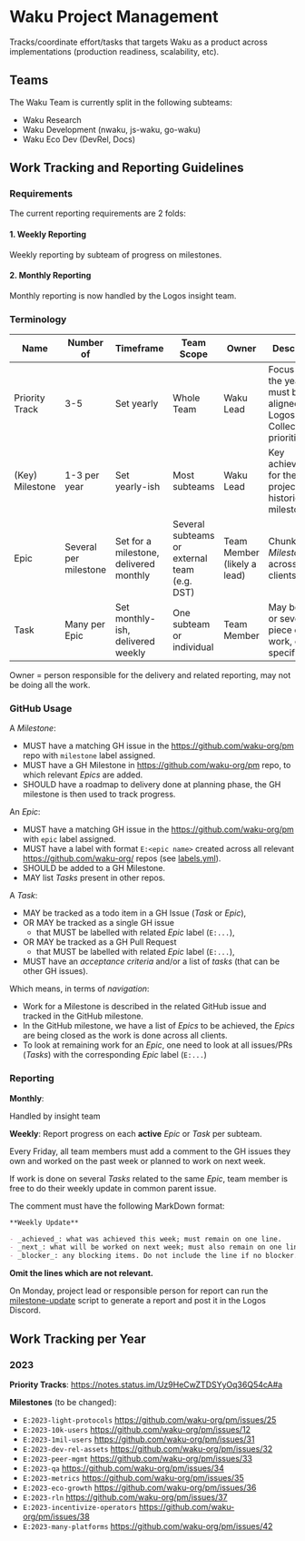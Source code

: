 # Waku Project Management

Tracks/coordinate effort/tasks that targets Waku as a product across implementations (production readiness, scalability, etc).

## Teams

The Waku Team is currently split in the following subteams:

- Waku Research
- Waku Development (nwaku, js-waku, go-waku)
- Waku Eco Dev (DevRel, Docs)

## Work Tracking and Reporting Guidelines

### Requirements

The current reporting requirements are 2 folds:

#### 1. Weekly Reporting

Weekly reporting by subteam of progress on milestones.

#### 2. Monthly Reporting

Monthly reporting is now handled by the Logos insight team.

### Terminology

| Name            | Number of                               | Timeframe                              | Team Scope                                   | Owner                       | Description                                                                 |
|-----------------|-----------------------------------------|----------------------------------------|----------------------------------------------|-----------------------------|-----------------------------------------------------------------------------|
| Priority Track  | 3-5                                     | Set yearly                             | Whole Team                                   | Waku Lead                   | Focus set for the year, must be aligned with Logos Collective's priorities. |
| (Key) Milestone | 1-3 per year                            | Set yearly-ish                         | Most subteams                                | Waku Lead                   | Key achievements for the Waku project, historical milestones.               |
| Epic            | Several per milestone                   | Set for a milestone, delivered monthly | Several subteams or external team (e.g. DST) | Team Member (likely a lead) | Chunk of a _Milestone_ across all clients.                                  |
| Task            | Many per Epic                           | Set monthly-ish, delivered weekly      | One subteam or individual                    | Team Member                 | May be one or several piece of work, client specific.                       |  

Owner = person responsible for the delivery and related reporting, may not be doing all the work.

### GitHub Usage

A _Milestone_:
- MUST have a matching GH issue in the https://github.com/waku-org/pm repo with `milestone` label assigned.
- MUST have a GH Milestone in https://github.com/waku-org/pm repo, to which relevant _Epics_ are added.
- SHOULD have a roadmap to delivery done at planning phase, the GH milestone is then used to track progress.

An _Epic_:
- MUST have a matching GH issue in the https://github.com/waku-org/pm with `epic` label assigned.
- MUST have a label with format `E:<epic name>` created across all relevant https://github.com/waku-org/ repos (see [labels.yml](./.github/labels.yml)).
- SHOULD be added to a GH Milestone.
- MAY list _Tasks_ present in other repos.

A _Task_:
- MAY be tracked as a todo item in a GH Issue (_Task_ or _Epic_),
- OR MAY be tracked as a single GH issue
  - that MUST be labelled with related _Epic_ label (`E:...`),
- OR MAY be tracked as a GH Pull Request
    - that MUST be labelled with related _Epic_ label (`E:...`),
- MUST have an _acceptance criteria_ and/or a list of _tasks_ (that can be other GH issues).

Which means, in terms of _navigation_:

- Work for a Milestone is described in the related GitHub issue and tracked in the GitHub milestone.
- In the GitHub milestone, we have a list of _Epics_ to be achieved, the _Epics_ are being closed as the work is done across all clients.
- To look at remaining work for an _Epic_, one need to look at all issues/PRs (_Tasks_) with the corresponding _Epic_ label (`E:...`)

### Reporting

**Monthly**:

Handled by insight team

**Weekly**: Report progress on each **active** _Epic_ or _Task_ per subteam.

Every Friday, all team members must add a comment to the GH issues they own and worked on the past week or planned to work on next week.

If work is done on several _Tasks_ related to the same _Epic_, team member is free to do their weekly update in common parent issue.

The comment must have the following MarkDown format:

```md
**Weekly Update**

- _achieved_: what was achieved this week; must remain on one line.
- _next_: what will be worked on next week; must also remain on one line.
- _blocker_: any blocking items. Do not include the line if no blocker. 
```

**Omit the lines which are not relevant.**

On Monday, project lead or responsible person for report can run the [milestone-update](https://github.com/fryorcraken/milestone-update) script to generate a report and post it in the Logos Discord.

## Work Tracking per Year

### 2023

**Priority Tracks**: https://notes.status.im/Uz9HeCwZTDSYyOq36Q54cA#a

**Milestones** (to be changed):

- `E:2023-light-protocols` https://github.com/waku-org/pm/issues/25
- `E:2023-10k-users` https://github.com/waku-org/pm/issues/12
- `E:2023-1mil-users` https://github.com/waku-org/pm/issues/31
- `E:2023-dev-rel-assets` https://github.com/waku-org/pm/issues/32
- `E:2023-peer-mgmt` https://github.com/waku-org/pm/issues/33
- `E:2023-qa` https://github.com/waku-org/pm/issues/34
- `E:2023-metrics` https://github.com/waku-org/pm/issues/35
- `E:2023-eco-growth` https://github.com/waku-org/pm/issues/36
- `E:2023-rln` https://github.com/waku-org/pm/issues/37
- `E:2023-incentivize-operators` https://github.com/waku-org/pm/issues/38
- `E:2023-many-platforms` https://github.com/waku-org/pm/issues/42
